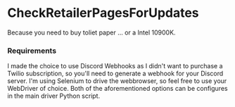 # CheckRetailerPagesForUpdates
Because you need to buy toliet paper ... or a Intel 10900K.

### Requirements
I made the choice to use Discord Webhooks as I didn't want to purchase a Twilio subscription, so you'll need to generate a webhook for your Discord server.  I'm using Selenium to drive the webbrowser, so feel free to use your WebDriver of choice.  Both of the aforementioned options can be configures in the main driver Python script.
